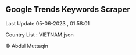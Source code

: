 

## Google Trends Keywords Scraper 
 
Last Update 05-06-2023 , 01:58:01

Country List :
VIETNAM.json



© Abdul Muttaqin 
